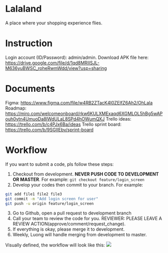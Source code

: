 # Lalaland
A place where your shopping experience flies.

# Instruction
Login account (ID/Password): admin/admin.
Download APK file here: https://drive.google.com/file/d/1qd8MRIISJL-M636yuBWSC_roheRwmWdd/view?usp=sharing

# Documents
Figma: https://www.figma.com/file/w4RB2ZTacK4I0ZEIfZ6Ah2/OhLala
Roadmap: https://miro.com/welcomeonboard/rkw6KULXMExaqd6XGMLOL5hBg5wAPouh0ytn4UmuoDa8lWdULaL8SPd4hOWumQXJ
Trello ideas: https://trello.com/b/c4PJx6Ba/ideas
Trello sprint board: https://trello.com/b/9SGIIEbv/sprint-board

# Workflow
If you want to submit a code, pls follow these steps:
1. Checkout from development. **NEVER PUSH CODE TO DEVELOPMENT OR MASTER**. For example:
```git checkout feature/login_screen```
2. Develop your codes then commit to your branch. For example:
```sh
git add file1 file2 file3
git commit -m "Add login screen for user"
git push -u origin feature/login_screen
```
3. Go to Github, open a pull request to development branch
4. Call your team to review the code for you. REVIEWER: PLEASE LEAVE A REVIEW ACTION(approve/comment/request_change).
5. If everything is okay, please merge it to development.
6. Weekly, Luong will handle merging from development to master.

Visually defined, the workflow will look like this: 
![](https://lh3.googleusercontent.com/RS1LP8kOzrVpZbzQKd-SwxVEUygnn9il2HE1uqO-c-6fj3x7ycyFJa_Jylh_GQUscvibBEjJnTlFFQKhgIk1HbYzLA)
